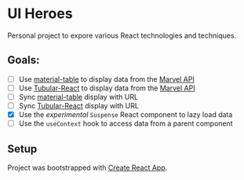 # UI Heroes

Personal project to expore various React technologies and techniques.

## Goals:

- [ ] Use [material-table](https://github.com/mbrn/material-table) to display data from the [Marvel API](https://developer.marvel.com/)
- [ ] Use [Tubular-React](https://github.com/unosquare/tubular-react) to display data from the [Marvel API](https://developer.marvel.com/)
- [ ] Sync [material-table](https://github.com/mbrn/material-table) display with URL
- [ ] Sync [Tubular-React](https://github.com/unosquare/tubular-react) display with URL
- [x] Use the _experimental_ `Suspense` React component to lazy load data
- [ ] Use the `useContext` hook to access data from a parent component

## Setup

Project was bootstrapped with [Create React App](https://github.com/facebook/create-react-app).

